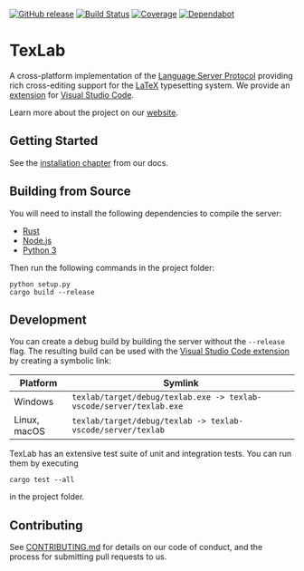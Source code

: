 [![GitHub release](https://img.shields.io/github/release/latex-lsp/texlab)](https://github.com/latex-lsp/texlab/releases)
[![Build Status](https://dev.azure.com/latex-lsp/texlab/_apis/build/status/latex-lsp.texlab?branchName=master)](https://dev.azure.com/latex-lsp/texlab/_build/latest?definitionId=8&branchName=master)
[![Coverage](https://img.shields.io/azure-devops/coverage/latex-lsp/texlab/8.svg?logo=azuredevops)](https://dev.azure.com/latex-lsp/texlab/_build/latest?definitionId=8&branchName=master)
[![Dependabot](https://api.dependabot.com/badges/status?host=github&repo=latex-lsp/texlab)](https://dependabot.com)

# TexLab

A cross-platform implementation of the [Language Server Protocol](https://microsoft.github.io/language-server-protocol)
providing rich cross-editing support for the [LaTeX](https://www.latex-project.org/) typesetting system.
We provide an [extension](https://github.com/latex-lsp/texlab-vscode) for [Visual Studio Code](https://code.visualstudio.com).

Learn more about the project on our [website](https://texlab.netlify.com).

## Getting Started

See the [installation chapter](https://texlab.netlify.com/docs) from our docs.

## Building from Source

You will need to install the following dependencies to compile the server:

- [Rust](https://rustup.rs/)
- [Node.js](https://nodejs.org/)
- [Python 3](https://www.python.org/)

Then run the following commands in the project folder:

```shell
python setup.py
cargo build --release
```

## Development

You can create a debug build by building the server without the `--release` flag.
The resulting build can be used with the [Visual Studio Code extension](https://github.com/latex-lsp/texlab-vscode)
by creating a symbolic link:

| Platform     | Symlink                                                             |
| ------------ | ------------------------------------------------------------------- |
| Windows      | `texlab/target/debug/texlab.exe -> texlab-vscode/server/texlab.exe` |
| Linux, macOS | `texlab/target/debug/texlab -> texlab-vscode/server/texlab`         |

TexLab has an extensive test suite of unit and integration tests. You can run them by executing

```shell
cargo test --all
```

in the project folder.

## Contributing

See [CONTRIBUTING.md](CONTRIBUTING.md) for details on our code of conduct, and the process for submitting pull requests to us.

